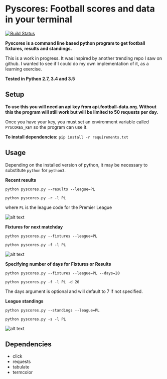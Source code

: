 Pyscores: Football scores and data in your terminal 
===================================================
[![Build Status](https://travis-ci.org/conormag94/pyscores.svg?branch=master)](https://travis-ci.org/conormag94/pyscores)

**Pyscores is a command line based python program to get football fixtures, results and standings.**

This is a work in progress. It was inspired by another trending repo I saw on github. I wanted to see if I could do my own implementation of it, as a learning exercise.

**Tested in Python 2.7, 3.4 and 3.5**

## Setup
**To use this you will need an api key from api.football-data.org. Without this the program will still work but will be limited to 50 requests per day.**

Once you have your key, you must set an environment variable called `PYSCORES_KEY` so the program can use it.

**To install dependencies:** 
```pip install -r requirements.txt```

## Usage
Depending on the installed version of python, it may be necessary to substitute `python` for `python3`.

**Recent results**
```
python pyscores.py --results --league=PL
```
```
python pyscores.py -r -l PL
```
where ` PL ` is the league code for the Premier League

![alt text](https://github.com/conormag94/pyscores/raw/master/assets/results.png "Results Output")

**Fixtures for next matchday**
```
python pyscores.py --fixtures --league=PL
```
```
python pyscores.py -f -l PL
```
![alt text](https://github.com/conormag94/pyscores/raw/master/assets/fixtures.png "Fixtures Output")

**Specifying number of days for Fixtures or Results**
```
python pyscores.py --fixtures --league=PL --days=20
```
```
python pyscores.py -f -l PL -d 20
```
The days argument is optional and will default to 7 if not specified.

**League standings**
```
python pyscores.py --standings --league=PL
```
```
python pyscores.py -s -l PL
```
![alt text](https://github.com/conormag94/pyscores/raw/master/assets/standings.png "Standings Output")


## Dependencies
* click
* requests
* tabulate
* termcolor
